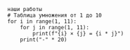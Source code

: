 ```# stepa.danya.diana1
наши работы
# Таблица умножения от 1 до 10
for i in range(1, 11):
    for j in range(1, 11):
        print(f"{i} × {j} = {i * j}")
    print("-" * 20)
```
